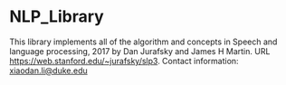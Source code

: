 # NLP_Library
This library implements all of the algorithm and concepts in Speech and language processing, 2017 by Dan Jurafsky and James H Martin.
URL https://web.stanford.edu/~jurafsky/slp3.
Contact information: xiaodan.li@duke.edu
